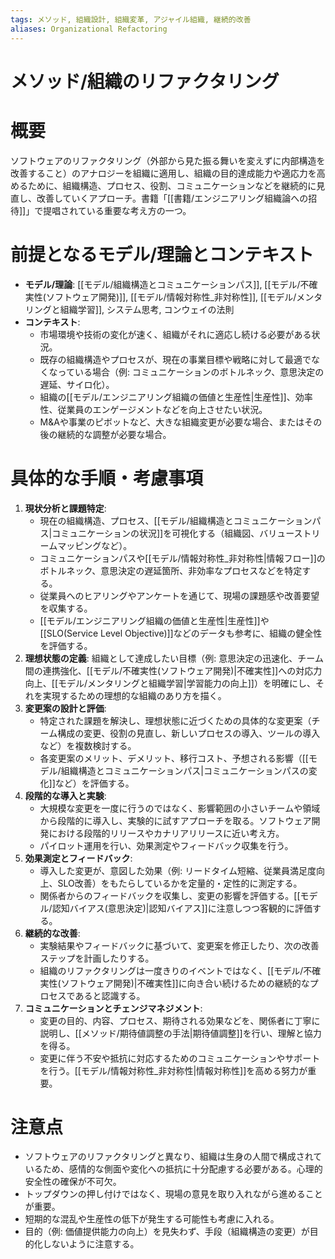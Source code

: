 ```yaml
---
tags: メソッド, 組織設計, 組織変革, アジャイル組織, 継続的改善
aliases: Organizational Refactoring
---
```

# メソッド/組織のリファクタリング

# 概要
ソフトウェアのリファクタリング（外部から見た振る舞いを変えずに内部構造を改善すること）のアナロジーを組織に適用し、組織の目的達成能力や適応力を高めるために、組織構造、プロセス、役割、コミュニケーションなどを継続的に見直し、改善していくアプローチ。書籍「[[書籍/エンジニアリング組織論への招待]]」で提唱されている重要な考え方の一つ。

# 前提となるモデル/理論とコンテキスト
* **モデル/理論**: [[モデル/組織構造とコミュニケーションパス]], [[モデル/不確実性(ソフトウェア開発)]], [[モデル/情報対称性_非対称性]], [[モデル/メンタリングと組織学習]], システム思考, コンウェイの法則
* **コンテキスト**:
    * 市場環境や技術の変化が速く、組織がそれに適応し続ける必要がある状況。
    * 既存の組織構造やプロセスが、現在の事業目標や戦略に対して最適でなくなっている場合（例: コミュニケーションのボトルネック、意思決定の遅延、サイロ化）。
    * 組織の[[モデル/エンジニアリング組織の価値と生産性|生産性]]、効率性、従業員のエンゲージメントなどを向上させたい状況。
    * M&Aや事業のピボットなど、大きな組織変更が必要な場合、またはその後の継続的な調整が必要な場合。

# 具体的な手順・考慮事項
1.  **現状分析と課題特定**:
    * 現在の組織構造、プロセス、[[モデル/組織構造とコミュニケーションパス|コミュニケーションの状況]]を可視化する（組織図、バリューストリームマッピングなど）。
    * コミュニケーションパスや[[モデル/情報対称性_非対称性|情報フロー]]のボトルネック、意思決定の遅延箇所、非効率なプロセスなどを特定する。
    * 従業員へのヒアリングやアンケートを通じて、現場の課題感や改善要望を収集する。
    * [[モデル/エンジニアリング組織の価値と生産性|生産性]]や[[SLO(Service Level Objective)]]などのデータも参考に、組織の健全性を評価する。
2.  **理想状態の定義**: 組織として達成したい目標（例: 意思決定の迅速化、チーム間の連携強化、[[モデル/不確実性(ソフトウェア開発)|不確実性]]への対応力向上、[[モデル/メンタリングと組織学習|学習能力の向上]]）を明確にし、それを実現するための理想的な組織のあり方を描く。
3.  **変更案の設計と評価**:
    * 特定された課題を解決し、理想状態に近づくための具体的な変更案（チーム構成の変更、役割の見直し、新しいプロセスの導入、ツールの導入など）を複数検討する。
    * 各変更案のメリット、デメリット、移行コスト、予想される影響（[[モデル/組織構造とコミュニケーションパス|コミュニケーションパスの変化]]など）を評価する。
4.  **段階的な導入と実験**:
    * 大規模な変更を一度に行うのではなく、影響範囲の小さいチームや領域から段階的に導入し、実験的に試すアプローチを取る。ソフトウェア開発における段階的リリースやカナリアリリースに近い考え方。
    * パイロット運用を行い、効果測定やフィードバック収集を行う。
5.  **効果測定とフィードバック**:
    * 導入した変更が、意図した効果（例: リードタイム短縮、従業員満足度向上、SLO改善）をもたらしているかを定量的・定性的に測定する。
    * 関係者からのフィードバックを収集し、変更の影響を評価する。[[モデル/認知バイアス(意思決定)|認知バイアス]]に注意しつつ客観的に評価する。
6.  **継続的な改善**:
    * 実験結果やフィードバックに基づいて、変更案を修正したり、次の改善ステップを計画したりする。
    * 組織のリファクタリングは一度きりのイベントではなく、[[モデル/不確実性(ソフトウェア開発)|不確実性]]に向き合い続けるための継続的なプロセスであると認識する。
7.  **コミュニケーションとチェンジマネジメント**:
    * 変更の目的、内容、プロセス、期待される効果などを、関係者に丁寧に説明し、[[メソッド/期待値調整の手法|期待値調整]]を行い、理解と協力を得る。
    * 変更に伴う不安や抵抗に対応するためのコミュニケーションやサポートを行う。[[モデル/情報対称性_非対称性|情報対称性]]を高める努力が重要。

# 注意点
* ソフトウェアのリファクタリングと異なり、組織は生身の人間で構成されているため、感情的な側面や変化への抵抗に十分配慮する必要がある。心理的安全性の確保が不可欠。
* トップダウンの押し付けではなく、現場の意見を取り入れながら進めることが重要。
* 短期的な混乱や生産性の低下が発生する可能性も考慮に入れる。
* 目的（例: 価値提供能力の向上）を見失わず、手段（組織構造の変更）が目的化しないように注意する。
